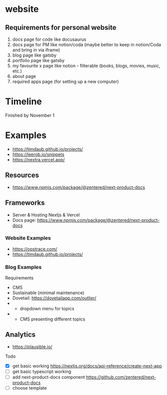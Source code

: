 # website
## Requirements for personal website
1. docs page for code like docusaurus 
2. docs page for PM like notion/coda (maybe better to keep in notion/Coda and bring in via iframe)
3. blog page like gatsby
4. portfolio page like gatsby
5. my favourite x page like notion - filterable (books, blogs, movies, music, etc.)
6. about page
7. required apps page (for setting up a new computer)

# Timeline
Finished by November 1

# Examples
- https://timdaub.github.io/projects/
- https://leerob.io/snippets
- https://nextra.vercel.app/

## Resources
- https://www.npmjs.com/package/@zentered/next-product-docs

## Frameworks
- Server & Hosting Nextjs & Vercel
- Docs page: https://www.npmjs.com/package/@zentered/next-product-docs

### Website Examples
- https://opstrace.com/
- https://timdaub.github.io/projects/ 

### Blog Examples
Requirements
- CMS
- Sustainable (minimal maintenance)
- Dovetail: https://dovetailapp.com/outlier/
- - dropdown menu for topics
- - CMS presenting different topics

## Analytics
- https://plausible.io/


Todo
- [x] get basic working https://nextjs.org/docs/api-reference/create-next-app
- [ ] get basic typescript working
- [ ] add next-product-docs component https://github.com/zentered/next-product-docs
- [ ] choose template